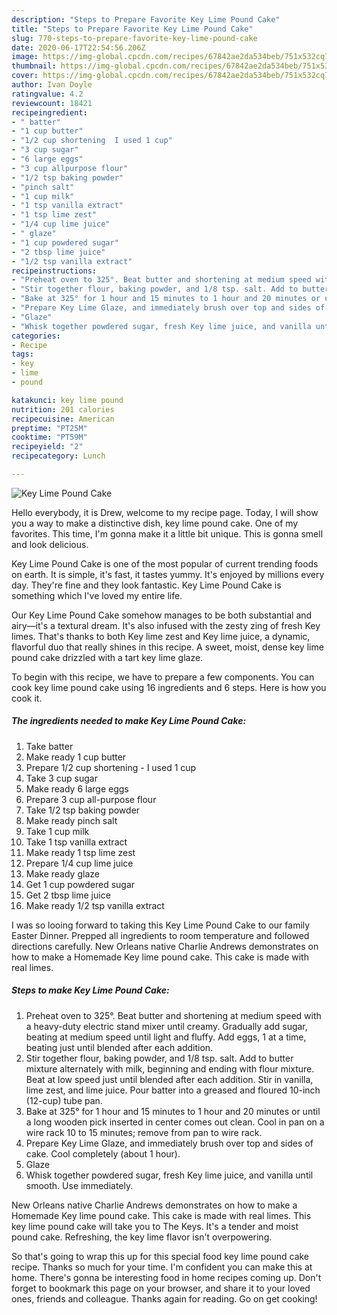 ```yaml
---
description: "Steps to Prepare Favorite Key Lime Pound Cake"
title: "Steps to Prepare Favorite Key Lime Pound Cake"
slug: 770-steps-to-prepare-favorite-key-lime-pound-cake
date: 2020-06-17T22:54:56.206Z
image: https://img-global.cpcdn.com/recipes/67842ae2da534beb/751x532cq70/key-lime-pound-cake-recipe-main-photo.jpg
thumbnail: https://img-global.cpcdn.com/recipes/67842ae2da534beb/751x532cq70/key-lime-pound-cake-recipe-main-photo.jpg
cover: https://img-global.cpcdn.com/recipes/67842ae2da534beb/751x532cq70/key-lime-pound-cake-recipe-main-photo.jpg
author: Ivan Doyle
ratingvalue: 4.2
reviewcount: 18421
recipeingredient:
- " batter"
- "1 cup butter"
- "1/2 cup shortening  I used 1 cup"
- "3 cup sugar"
- "6 large eggs"
- "3 cup allpurpose flour"
- "1/2 tsp baking powder"
- "pinch salt"
- "1 cup milk"
- "1 tsp vanilla extract"
- "1 tsp lime zest"
- "1/4 cup lime juice"
- " glaze"
- "1 cup powdered sugar"
- "2 tbsp lime juice"
- "1/2 tsp vanilla extract"
recipeinstructions:
- "Preheat oven to 325°. Beat butter and shortening at medium speed with a heavy-duty electric stand mixer until creamy. Gradually add sugar, beating at medium speed until light and fluffy. Add eggs, 1 at a time, beating just until blended after each addition."
- "Stir together flour, baking powder, and 1/8 tsp. salt. Add to butter mixture alternately with milk, beginning and ending with flour mixture. Beat at low speed just until blended after each addition. Stir in vanilla, lime zest, and lime juice. Pour batter into a greased and floured 10-inch (12-cup) tube pan."
- "Bake at 325° for 1 hour and 15 minutes to 1 hour and 20 minutes or until a long wooden pick inserted in center comes out clean. Cool in pan on a wire rack 10 to 15 minutes; remove from pan to wire rack."
- "Prepare Key Lime Glaze, and immediately brush over top and sides of cake. Cool completely (about 1 hour)."
- "Glaze"
- "Whisk together powdered sugar, fresh Key lime juice, and vanilla until smooth. Use immediately."
categories:
- Recipe
tags:
- key
- lime
- pound

katakunci: key lime pound 
nutrition: 201 calories
recipecuisine: American
preptime: "PT25M"
cooktime: "PT59M"
recipeyield: "2"
recipecategory: Lunch

---
```



![Key Lime Pound Cake](https://img-global.cpcdn.com/recipes/67842ae2da534beb/751x532cq70/key-lime-pound-cake-recipe-main-photo.jpg)

Hello everybody, it is Drew, welcome to my recipe page. Today, I will show you a way to make a distinctive dish, key lime pound cake. One of my favorites. This time, I'm gonna make it a little bit unique. This is gonna smell and look delicious.

Key Lime Pound Cake is one of the most popular of current trending foods on earth. It is simple, it's fast, it tastes yummy. It's enjoyed by millions every day. They're fine and they look fantastic. Key Lime Pound Cake is something which I've loved my entire life.

Our Key Lime Pound Cake somehow manages to be both substantial and airy—it&#39;s a textural dream. It&#39;s also infused with the zesty zing of fresh Key limes. That&#39;s thanks to both Key lime zest and Key lime juice, a dynamic, flavorful duo that really shines in this recipe. A sweet, moist, dense key lime pound cake drizzled with a tart key lime glaze.


To begin with this recipe, we have to prepare a few components. You can cook key lime pound cake using 16 ingredients and 6 steps. Here is how you cook it.

<!--inarticleads1-->

##### The ingredients needed to make Key Lime Pound Cake:

1. Take  batter
1. Make ready 1 cup butter
1. Prepare 1/2 cup shortening - I used 1 cup
1. Take 3 cup sugar
1. Make ready 6 large eggs
1. Prepare 3 cup all-purpose flour
1. Take 1/2 tsp baking powder
1. Make ready pinch salt
1. Take 1 cup milk
1. Take 1 tsp vanilla extract
1. Make ready 1 tsp lime zest
1. Prepare 1/4 cup lime juice
1. Make ready  glaze
1. Get 1 cup powdered sugar
1. Get 2 tbsp lime juice
1. Make ready 1/2 tsp vanilla extract


I was so looing forward to taking this Key Lime Pound Cake to our family Easter Dinner. Prepped all ingredients to room temperature and followed directions carefully. New Orleans native Charlie Andrews demonstrates on how to make a Homemade Key lime pound cake. This cake is made with real limes. 

<!--inarticleads2-->

##### Steps to make Key Lime Pound Cake:

1. Preheat oven to 325°. Beat butter and shortening at medium speed with a heavy-duty electric stand mixer until creamy. Gradually add sugar, beating at medium speed until light and fluffy. Add eggs, 1 at a time, beating just until blended after each addition.
1. Stir together flour, baking powder, and 1/8 tsp. salt. Add to butter mixture alternately with milk, beginning and ending with flour mixture. Beat at low speed just until blended after each addition. Stir in vanilla, lime zest, and lime juice. Pour batter into a greased and floured 10-inch (12-cup) tube pan.
1. Bake at 325° for 1 hour and 15 minutes to 1 hour and 20 minutes or until a long wooden pick inserted in center comes out clean. Cool in pan on a wire rack 10 to 15 minutes; remove from pan to wire rack.
1. Prepare Key Lime Glaze, and immediately brush over top and sides of cake. Cool completely (about 1 hour).
1. Glaze
1. Whisk together powdered sugar, fresh Key lime juice, and vanilla until smooth. Use immediately.


New Orleans native Charlie Andrews demonstrates on how to make a Homemade Key lime pound cake. This cake is made with real limes. This key lime pound cake will take you to The Keys. It&#39;s a tender and moist pound cake. Refreshing, the key lime flavor isn&#39;t overpowering. 

So that's going to wrap this up for this special food key lime pound cake recipe. Thanks so much for your time. I'm confident you can make this at home. There's gonna be interesting food in home recipes coming up. Don't forget to bookmark this page on your browser, and share it to your loved ones, friends and colleague. Thanks again for reading. Go on get cooking!
